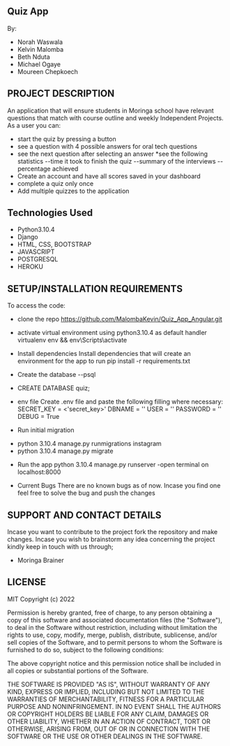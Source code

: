 ## Quiz App
By:
* Norah Waswala
* Kelvin Malomba
* Beth Nduta
* Michael Ogaye
* Moureen Chepkoech
## PROJECT DESCRIPTION
An application that will ensure students in Moringa school have relevant questions that match with course outline and weekly Independent Projects.
As a user you can:
* start the quiz by pressing a button
* see a question with 4 possible answers for oral tech questions
* see the next question after selecting an answer
*see the following statistics
--time it took to finish the quiz
--summary of the interviews
--percentage achieved
* Create an account and have all scores saved in your dashboard
* complete a quiz only once
* Add multiple quizzes to the application

## Technologies Used
* Python3.10.4
* Django
* HTML, CSS, BOOTSTRAP
* JAVASCRIPT
* POSTGRESQL
* HEROKU

## SETUP/INSTALLATION REQUIREMENTS
To access the code:
- clone the repo https://github.com/MalombaKevin/Quiz_App_Angular.git

* activate virtual environment using python3.10.4 as default handler virtualenv env && env\Scripts\activate

* Install dependencies
Install dependencies that will create an environment for the app to run pip install -r requirements.txt

* Create the database
--psql
* CREATE DATABASE quiz;

* env file
Create .env file and paste the following filling where necessary: SECRET_KEY = <'secret_key>' DBNAME = '' USER = '' PASSWORD = '' DEBUG = True

* Run initial migration
- python 3.10.4 manage.py runmigrations instagram
- python 3.10.4 manage.py migrate

* Run the app
python 3.10.4 manage.py runserver
-open terminal on localhost:8000

* Current Bugs
There are no known bugs as of now. Incase you find one feel free to solve the bug and push the changes
## SUPPORT AND CONTACT DETAILS

Incase you want to contribute to the project fork the repository and make changes. Incase you wish to brainstorm any idea concerning the project kindly keep in touch with us through;
* Moringa Brainer


## LICENSE
MIT Copyright (c) 2022

Permission is hereby granted, free of charge, to any person obtaining a copy of this software and associated documentation files (the "Software"), to deal in the Software without restriction, including without limitation the rights to use, copy, modify, merge, publish, distribute, sublicense, and/or sell copies of the Software, and to permit persons to whom the Software is furnished to do so, subject to the following conditions:

The above copyright notice and this permission notice shall be included in all copies or substantial portions of the Software.

THE SOFTWARE IS PROVIDED "AS IS", WITHOUT WARRANTY OF ANY KIND, EXPRESS OR IMPLIED, INCLUDING BUT NOT LIMITED TO THE WARRANTIES OF MERCHANTABILITY, FITNESS FOR A PARTICULAR PURPOSE AND NONINFRINGEMENT. IN NO EVENT SHALL THE AUTHORS OR COPYRIGHT HOLDERS BE LIABLE FOR ANY CLAIM, DAMAGES OR OTHER LIABILITY, WHETHER IN AN ACTION OF CONTRACT, TORT OR OTHERWISE, ARISING FROM, OUT OF OR IN CONNECTION WITH THE SOFTWARE OR THE USE OR OTHER DEALINGS IN THE SOFTWARE.

